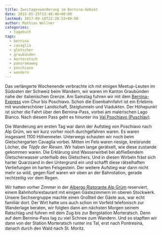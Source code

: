 ```yaml
---
title: Zweitageswanderung im Bernina-Gebiet
date: 2015-05-25T13:48:46+00:00
lastmod: 2017-09-18T22:28:53+00:00
author: Mathias Wellner
categories:
  - tagebuch
tags:
  - bernina
  - cavaglia
  - gletscher
  - graubünden
  - morteratsch
  - panoramaweg
  - poschiavo
  - wandern
---
```

Das verlängerte Wochenende verbrachte ich mit einigen Meetup-Leuten im Südosten der Schweiz beim Wandern, wir waren im Kanton Graubünden nahe der italienischen Grenze. Am Samstag fuhren wir mit dem <a href="https://www.rhb.ch/de/panoramazuege/bernina-express" title="Bernina-Express" target="_blank">Bernina-Express</a> von Chur bis Poschiavo. Schon die Eisenbahnfahrt ist ein Erlebnis mit wunderschöner Landschaft, Steigtunneln und Viadukten. Der Höhepunkt ist sicher die Fahrt über den Bernina-Pass, vorbei am malerischen Lago Bianco. Nach diesem Pass geht es hinunter ins <a href="https://de.wikipedia.org/wiki/Puschlav" title="Puschlav" target="_blank">Val Poschiavo (Puschlav)</a>. 

Die Wanderung am ersten Tag war dann der Aufstieg von Poschiavo nach Alp Grüm, wo wir kurz vorher noch durchgefahren waren. Es waren insgesamt 1100 Höhenmeter. Unterwegs schauten wir noch beim Gletschergarten Cavaglia vorbei. Mitten im Fels waren riesige, kreisrunde Löcher, die _Töpfe der Riesen_. Wir haben lange gerätselt, wie diese zustande gekommen waren. Die Erklärung sind Wasserwirbel bei abfließendem Gletscherwasser unterhalb des Gletschers. Und in diesen Wirbeln fräst sich harter Quarzsand in den Untergrund ein und schafft diese rätselhaften Vertiefungen im harten Felsgestein. Der weitere Aufstieg war dann nicht mehr so wild, gegen fünf waren wir oben an der Bahnstation, gerade rechtzeitig vor dem Regen. 

Wir hatten vorher Zimmer in der <a href="http://www.daprimo.com/" title="Da Primo" target="_blank">Albergo Ristorante Alp Grüm</a> reserviert, einem Bahnhofsrestaurant mit einigen Gästezimmern im oberen Stockwerk. Unsere Sechsergruppe machte einen Großteil der Gäste aus, war echt familiär dort. Der Wirt hatte uns auch schon im Vorfeld telefonisch zur Wanderlage beraten, wir folgten dann am nächsten Morgen seinem Ratschlag und fuhren mit dem Zug bis zur Bergstation Morteratsch. Denn auf dem Bernina-Pass lag zu viel Schnee zum Wandern. Und so stapften wir dann von der Station Morteratsch runter ins Tal, erst nach Pontresina, danach durch den Wald nach St. Moritz. 
